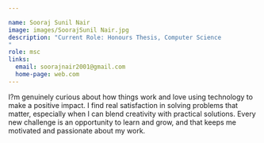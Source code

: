 ```yaml
---

name: Sooraj Sunil Nair
image: images/SoorajSunil Nair.jpg
description: "Current Role: Honours Thesis, Computer Science
"
role: msc
links:
  email: soorajnair2001@gmail.com
  home-page: web.com
---
```


I?m genuinely curious about how things work and love using technology to make a positive impact. I find real satisfaction in solving problems that matter, especially when I can blend creativity with practical solutions. Every new challenge is an opportunity to learn and grow, and that keeps me motivated and passionate about my work.